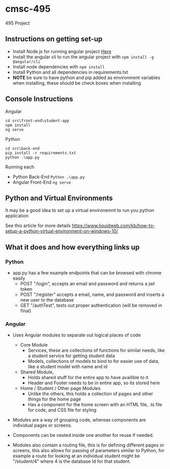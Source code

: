 # cmsc-495

495 Project

## Instructions on getting set-up

- Install Node.js for running angular project [Here](https://nodejs.org/en/)
- Install the angular cli to run the angular project with ``` npm install -g @angular/cli ```
- Install node dependencies with ``` npm install ```
- Install Python and all dependencies in requirements.txt
- **NOTE** be sure to have python and pip added as environment variables when installing, these should be check boxes when installing

## Console Instructions
Angular
```
cd src\front-end\student-app
npm install
ng serve
```
Python
```
cd src\back-end
pip install -r requirements.txt
python .\app.py
```


Running each

- Python Back-End ``` Python .\app.py ```
- Angular Front-End ``` ng serve ```


## Python and Virtual Environments

It may be a good idea to set up a virtual environemnt to run you python application

See this article for more details https://www.liquidweb.com/kb/how-to-setup-a-python-virtual-environment-on-windows-10/


## What it does and how everything links up

### Python

- app.py has a few example endpoints that can be browsed with chrome easily
    - POST "/login", accepts an email and password and returns a jwt token
    - POST "/register" accepts a email, name, and password and inserts a new user to the database
    - GET "/authTest", tests out proper authentication (will be removed in final)

### Angular

- Uses Angular modules to separate out logical places of code
    - Core Module
        - Services, these are collections of functions for similar needs, like a student service for getting student data
        - Models, collections of models to bind to for easier use of data, like a student model with name and id
    - Shared Module,
        - Holds shared stuff for the entire app to have availible to it
        - Header and Footer needs to be in entire app, so its stored here
    - Home / Student / Other page Modules
        - Unlike the others, this holds a collection of pages and other things for the home page
        - Has a component for the home screen with an HTML file, .ts file for code, and CSS file for styling

- Modules are a way of grouping code, whereas components are individual pages or screens. 
- Components can be nested inside one another for reuse if needed.
- Modules also contain a routing file, this is for defining different pages or screens, this also allows for passing of parameters similar to Python, for example a route for looking at an individual student might be "/student/4" where 4 is the database Id for that student.
